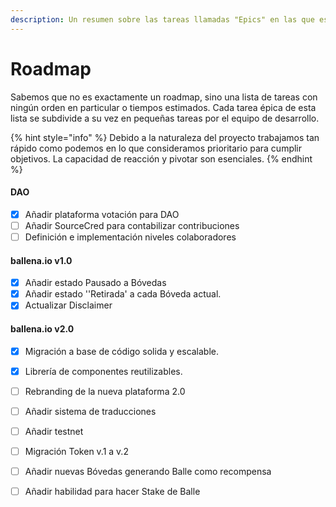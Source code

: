 ```yaml
---
description: Un resumen sobre las tareas llamadas "Epics" en las que estamos trabajando
---
```


# Roadmap

Sabemos que no es exactamente un roadmap, sino una lista de tareas con ningún orden en particular o tiempos estimados. Cada tarea épica de esta lista se subdivide a su vez en pequeñas tareas por el equipo de desarrollo.

{% hint style="info" %}
Debido a la naturaleza del proyecto trabajamos tan rápido como podemos en lo que consideramos prioritario para cumplir objetivos. La capacidad de reacción y pivotar son esenciales.
{% endhint %}

#### DAO

* [x] Añadir plataforma votación para DAO
* [ ] Añadir SourceCred para contabilizar contribuciones
* [ ] Definición e implementación niveles colaboradores

#### ballena.io v1.0

* [x] Añadir estado Pausado a Bóvedas
* [x] Añadir estado ''Retirada' a cada Bóveda actual.
* [x] Actualizar Disclaimer

#### ballena.io v2.0

* [x] Migración a base de código solida y escalable.
* [x] Librería de componentes reutilizables.
* [ ] Rebranding de la nueva plataforma 2.0
* [ ] Añadir sistema de traducciones
* [ ] Añadir testnet
* [ ] Migración Token v.1 a v.2
* [ ] Añadir nuevas Bóvedas generando Balle como recompensa
* [ ] Añadir habilidad para hacer Stake de Balle

